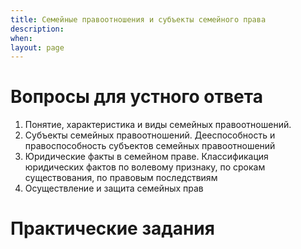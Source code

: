 ```yaml
---
title: Семейные правоотношения и субъекты семейного права
description:
when:
layout: page
---
```


# Вопросы для устного ответа

1. Понятие, характеристика и виды семейных правоотношений. 
2. Субъекты семейных правоотношений. Дееспособность и правоспособность субъектов семейных правоотношений 
3. Юридические факты в семейном праве. Классификация юридических фактов по волевому признаку, по срокам существования, по правовым последствиям 
4. Осуществление и защита семейных прав 

# Практические задания
